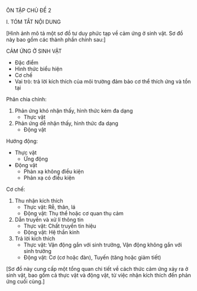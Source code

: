 ÔN TẬP CHỦ ĐỀ 2

I. TÓM TẮT NỘI DUNG

[Hình ảnh mô tả một sơ đồ tư duy phức tạp về cảm ứng ở sinh vật. Sơ đồ này bao gồm các thành phần chính sau:]

CẢM ỨNG Ở SINH VẬT
- Đặc điểm
- Hình thức biểu hiện
- Cơ chế
- Vai trò: trả lời kích thích của môi trường đảm bảo cơ thể thích ứng và tồn tại

Phân chia chính:
1. Phản ứng khó nhận thấy, hình thức kém đa dạng
   - Thực vật
2. Phản ứng dễ nhận thấy, hình thức đa dạng
   - Động vật

Hướng động:
- Thực vật
  + Ứng động
- Động vật
  + Phản xạ không điều kiện
  + Phản xạ có điều kiện

Cơ chế:
1. Thu nhận kích thích
   - Thực vật: Rễ, thân, lá
   - Động vật: Thụ thể hoặc cơ quan thụ cảm
2. Dẫn truyền và xử lí thông tin
   - Thực vật: Chất truyền tin hiệu
   - Động vật: Hệ thần kinh
3. Trả lời kích thích
   - Thực vật: Vận động gắn với sinh trưởng, Vận động không gắn với sinh trưởng
   - Động vật: Cơ (cơ hoặc đàn), Tuyến (tăng hoặc giảm tiết)

[Sơ đồ này cung cấp một tổng quan chi tiết về cách thức cảm ứng xảy ra ở sinh vật, bao gồm cả thực vật và động vật, từ việc nhận kích thích đến phản ứng cuối cùng.]